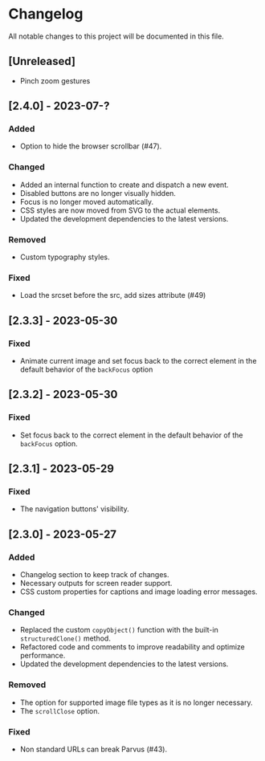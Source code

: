 # Changelog

All notable changes to this project will be documented in this file.

## [Unreleased]

- Pinch zoom gestures

## [2.4.0] - 2023-07-?

### Added

- Option to hide the browser scrollbar (#47).

### Changed

- Added an internal function to create and dispatch a new event.
- Disabled buttons are no longer visually hidden.
- Focus is no longer moved automatically.
- CSS styles are now moved from SVG to the actual elements.
- Updated the development dependencies to the latest versions.

### Removed

- Custom typography styles.

### Fixed

- Load the srcset before the src, add sizes attribute (#49)

## [2.3.3] - 2023-05-30

### Fixed

- Animate current image and set focus back to the correct element in the default behavior of the `backFocus` option

## [2.3.2] - 2023-05-30

### Fixed

- Set focus back to the correct element in the default behavior of the `backFocus` option.

## [2.3.1] - 2023-05-29

### Fixed

- The navigation buttons' visibility.

## [2.3.0] - 2023-05-27

### Added

- Changelog section to keep track of changes.
- Necessary outputs for screen reader support.
- CSS custom properties for captions and image loading error messages.

### Changed

- Replaced the custom `copyObject()` function with the built-in `structuredClone()` method.
- Refactored code and comments to improve readability and optimize performance.
- Updated the development dependencies to the latest versions.

### Removed

- The option for supported image file types as it is no longer necessary.
- The `scrollClose` option.

### Fixed

- Non standard URLs can break Parvus (#43).
